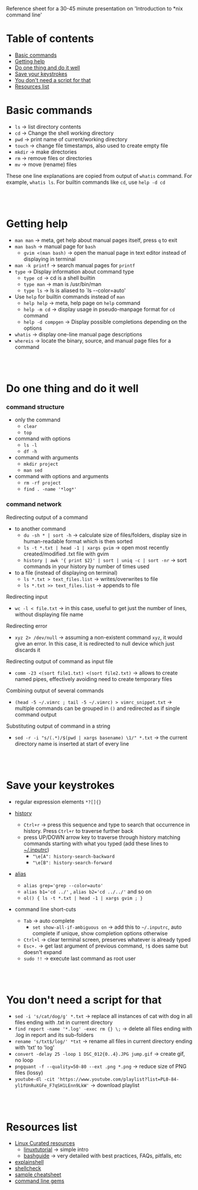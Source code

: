 Reference sheet for a 30-45 minute presentation on 'Introduction to *nix command line'

# Table of contents
* [Basic commands](#basic-commands)
* [Getting help](#getting-help)
* [Do one thing and do it well](#do-one-thing-well)
* [Save your keystrokes](#save-keystrokes)
* [You don't need a script for that](#no-need-script)
* [Resources list](#resources-list)

# <a name="basic-commands"></a>Basic commands

* `ls` → list directory contents
* `cd` → Change the shell working directory
* `pwd` → print name of current/working directory
* `touch` → change file timestamps, also used to create empty file
* `mkdir` → make directories
* `rm` → remove files or directories
* `mv` → move (rename) files

These one line explanations are copied from output of `whatis` command. For example, `whatis ls`. For builtin commands like `cd`, use `help -d cd`


<br><br>
# <a name="getting-help"></a>Getting help

* `man man` → meta, get help about manual pages itself, press `q` to exit
* `man bash` → manual page for `bash`
	* `gvim <(man bash)` → open the manual page in text editor instead of displaying in terminal
* `man -k printf` → search manual pages for `printf`
* `type` → Display information about command type
	* `type cd` → cd is a shell builtin
	* `type man` → man is /usr/bin/man
	* `type ls` → ls is aliased to `ls --color=auto'
* Use `help` for builtin commands instead of `man`
	* `help help` → meta, help page on `help` command
	* `help -m cd` → display usage in pseudo-manpage format for `cd` command
	* `help -d compgen` → Display possible completions depending on the options
* `whatis` → display one-line manual page descriptions
* `whereis` → locate the binary, source, and manual page files for a command


<br><br>
# <a name="do-one-thing-well"></a>Do one thing and do it well

### command structure
* only the command
	* `clear`
	* `top`
* command with options
	* `ls -l`
	* `df -h`
* command with arguments
	* `mkdir project`
	* `man sed`
* command with options and arguments
	* `rm -rf project`
	* `find . -name '*log*'`

### command network

Redirecting output of a command
* to another command
    * `du -sh * | sort -h`  → calculate size of files/folders, display size in human-readable format which is then sorted
    * `ls -t *.txt | head -1 | xargs gvim` → open most recently created/modified .txt file with gvim
    * `history | awk '{ print $2}' | sort | uniq -c | sort -nr` → sort commands in your history by number of times used
* to a file (instead of displaying on terminal)
    * `ls *.txt > text_files.list` → writes/overwrites to file
    * `ls *.txt >> text_files.list` → appends to file

Redirecting input
* `wc -l < file.txt` → in this case, useful to get just the number of lines, without displaying file name

Redirecting error
* `xyz 2> /dev/null` → assuming a non-existent command `xyz`, it would give an error. In this case, it is redirected to null device which just discards it

Redirecting output of command as input file
* `comm -23 <(sort file1.txt) <(sort file2.txt)` → allows to create named pipes, effectively avoiding need to create temporary files

Combining output of several commands
* `(head -5 ~/.vimrc ; tail -5 ~/.vimrc) > vimrc_snippet.txt` → multiple commands can be grouped in `()` and redirected as if single command output

Substituting output of command in a string
* `sed -r -i "s/(.*)/$(pwd | xargs basename) \1/" *.txt` → the current directory name is inserted at start of every line


<br><br>
# <a name="save-keystrokes"></a>Save your keystrokes

* regular expression elements `*?[]{}`
* [history](https://github.com/learnbyexample/scripting_course/blob/master/.bashrc)
	* `Ctrl+r` → press this sequence and type to search that occurrence in history. Press `Ctrl+r` to traverse further back
	* press UP/DOWN arrow key to traverse through history matching commands starting with what you typed (add these lines to [~/.inputrc](https://github.com/learnbyexample/scripting_course/blob/master/.inputrc))
        * `"\e[A": history-search-backward`
        * `"\e[B": history-search-forward`

* [alias](https://github.com/learnbyexample/scripting_course/blob/master/.bash_aliases)
	* `alias grep='grep --color=auto'`
	* `alias b1='cd ../'` , `alias b2='cd ../../'` and so on
	* `ol() { ls -t *.txt | head -1 | xargs gvim ; }`

* command line short-cuts
	* `Tab` → auto complete
        * `set show-all-if-ambiguous on` → add this to `~/.inputrc`, auto complete if unique, show completion options otherwise
	* `Ctrl+l` → clear terminal screen, preserves whatever is already typed
	* `Esc+.` → get last argument of previous command, `!$` does same but doesn't expand 
	* `sudo !!` → execute last command as root user


<br><br>
# <a name="no-need-script"></a>You don't need a script for that
* `sed -i 's/cat/dog/g' *.txt` → replace all instances of cat with dog in all files ending with .txt in current directory
* `find report -name '*.log' -exec rm {} \;` → delete all files ending with .log in report and its sub-folders
* `rename 's/txt$/log/' *txt` → rename all files in current directory ending with 'txt' to 'log'
* `convert -delay 25 -loop 1 DSC_012{0..4}.JPG jump.gif` → create gif, no loop
* `pngquant -f --quality=50-80 --ext .png *.png` → reduce size of PNG files (lossy)
* `youtube-dl -cit 'https://www.youtube.com/playlist?list=PL0-84-yl1fUnRuXGFe_F7qSH1LEnn9LkW'` → download playlist

<br><br>
# <a name="resources-list"></a>Resources list
* [Linux Curated resources](https://github.com/learnbyexample/scripting_course/blob/master/Linux_curated_resources.md)
	* [linuxtutorial](http://ryanstutorials.net/linuxtutorial/) → simple intro
	* [bashguide](http://mywiki.wooledge.org/BashGuide) → very detailed with best practices, FAQs, pitfalls, etc
* [explainshell](http://explainshell.com/)
* [shellcheck](http://www.shellcheck.net/)
* [sample cheatsheet](http://ryanstutorials.net/linuxtutorial/cheatsheet.php)
* [command line gems](http://www.commandlinefu.com/commands/browse/sort-by-votes)
